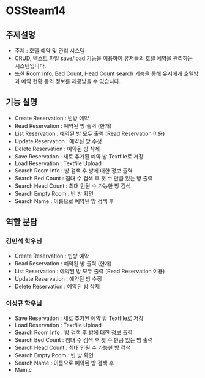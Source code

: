 # OSSteam14

## 주제설명
* 주제 : 호텔 예약 및 관리 시스템
* CRUD, 텍스트 파일 save/load 기능을 이용하여 유저들의 호텔 예약을 관리하는 시스템입니다.
* 또한 Room Info, Bed Count, Head Count search 기능을 통해 유저에게 호텔방과 예약 현황 등의 정보를 제공받을 수 있습니다.
## 기능 설명
* Create Reservation : 빈방 예약
* Read Reservation : 예약된 방 출력 (한개)
* List Reservation : 예약된 방 모두 출력 (Read Reservation 이용)
* Update Reservation : 예약된 방 수정
* Delete Reservation : 예약된 방 삭제
* Save Reservation : 새로 추가된 예약 방 Textfile로 저장
* Load Reservation : Textfile Upload
* Search Room Info : 방 검색 후 방에 대한 정보 출력
* Search Bed Count : 침대 수 검색 후 갯 수 만큼 있는 방 출력
* Search Head Count : 최대 인원 수 가능한 방 검색
* Search Empty Room : 빈 방 확인
* Search Name : 이름으로 예약된 방 검색 후 
## 역할 분담
### 김민석 학우님
* Create Reservation : 빈방 예약
* Read Reservation : 예약된 방 출력 (한개)
* List Reservation : 예약된 방 모두 출력 (Read Reservation 이용)
* Update Reservation : 예약된 방 수정
* Delete Reservation : 예약된 방 삭제

### 이성규 학우님
* Save Reservation : 새로 추가된 예약 방 Textfile로 저장
* Load Reservation : Textfile Upload
* Search Room Info : 방 검색 후 방에 대한 정보 출력
* Search Bed Count : 침대 수 검색 후 갯 수 만큼 있는 방 출력
* Search Head Count : 최대 인원 수 가능한 방 검색
* Search Empty Room : 빈 방 확인
* Search Name : 이름으로 예약된 방 검색 후 
* Main.c
